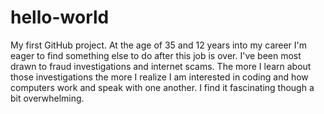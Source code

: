 # hello-world
My first GitHub project.
At the age of 35 and 12 years into my career I'm eager to find something else to do after this job is over.  I've been most drawn to fraud investigations and internet scams.  The more I learn about those investigations the more I realize I am interested in coding and how computers work and speak with one another.  I find it fascinating though a bit overwhelming.
